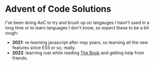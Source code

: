 # Advent of Code Solutions

I've been doing AoC to try and brush up on langauges I havn't used in a long time or to learn languages I don't know, so expect these to be a bit rough:

  - **2021**: re-learning javascript after may years, so learning all the new features since ES5 or so, really.
  - **2022**: learning rust while reading [The Book](https://doc.rust-lang.org/book/title-page.html) and getting help from friends.
